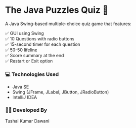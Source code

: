 # The Java Puzzles Quiz 🎯

A Java Swing-based multiple-choice quiz game that features:

✅ GUI using Swing  
✅ 10 Questions with radio buttons  
✅ 15-second timer for each question  
✅ 50-50 lifeline  
✅ Score summary at the end  
✅ Restart or Exit option  

### 💻 Technologies Used
- Java SE
- Swing (JFrame, JLabel, JButton, JRadioButton)
- IntelliJ IDEA

### 👨‍💻 Developed By
Tushal Kumar Dawani  
